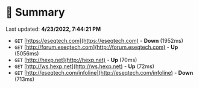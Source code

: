 # 📖 Summary
Last updated: **4/23/2022, 7:44:21 PM**

- `GET` [https://eseqtech.com](https://eseqtech.com) - **Down** (1952ms)
- `GET` [http://forum.eseqtech.com](http://forum.eseqtech.com) - **Up** (5056ms)
- `GET` [http://hexp.net](http://hexp.net) - **Up** (70ms)
- `GET` [http://ws.hexp.net](http://ws.hexp.net) - **Up** (72ms)
- `GET` [http://eseqtech.com/infoline](http://eseqtech.com/infoline) - **Down** (713ms)
